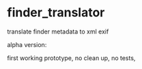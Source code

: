 # finder_translator
translate finder metadata to xml exif

alpha version:

first working prototype, no clean up, no tests, 
